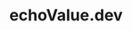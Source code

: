 ---
title: echoValue.dev
type: page
description: echoValue is a Key-Value Store API that offers a lightweight and user-friendly solution for developers and freelancers, especially those focusing on smaller projects.
topic: privacy
link: https://www.echovalue.dev/privacy
---